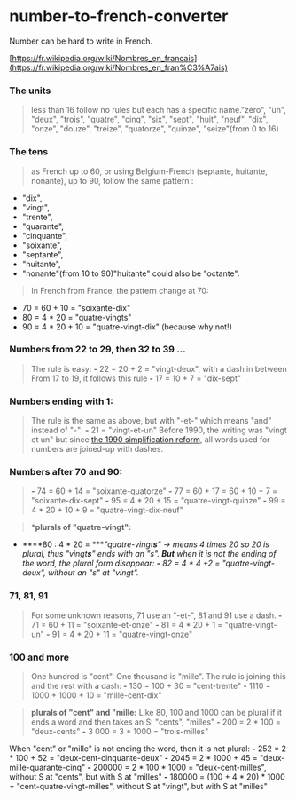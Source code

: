 # number-to-french-converter

Number can be hard to write in French.

[https://fr.wikipedia.org/wiki/Nombres_en_français](https://fr.wikipedia.org/wiki/Nombres_en_fran%C3%A7ais)


### T**he units**

> less than 16 follow no rules but each has a specific name."zéro", "un", "deux", "trois", "quatre", "cinq", "six", "sept", "huit", "neuf", "dix", "onze", "douze", "treize", "quatorze", "quinze", "seize"(from 0 to 16)
> 

### T**he tens**

> as French up to 60, or using Belgium-French (septante, huitante, nonante), up to 90, follow the same pattern :
  - "dix", 
  - "vingt", 
  - "trente", 
  - "quarante", 
  - "cinquante", 
  - "soixante", 
  - "septante", 
  - "huitante", 
  - "nonante"(from 10 to 90)"huitante" could also be "octante".
> 

> In French from France, the pattern change at 70:
  - 70 = 60 + 10 = "soixante-dix"
  - 80 = 4 * 20 = "quatre-vingts"
  - 90 = 4 * 20 + 10 = "quatre-vingt-dix" (because why not!)
> 

### N**umbers from 22 to 29, then 32 to 39 ...**

> The rule is easy:
  **-** 22 = 20 + 2 = "vingt-deux", 
with a dash in between From 17 to 19, it follows this rule 
  **-** 17 = 10 + 7 = "dix-sept"
> 

### N**umbers ending with 1:**

> The rule is the same as above, but with "-et-" which means "and" instead of "-":
  **-** 21 = "vingt-et-un"
Before 1990, the writing was "vingt et un" but since [the 1990 simplification reform](https://fr.wiktionary.org/wiki/Annexe:Rectifications_orthographiques_du_fran%C3%A7ais_en_1990#Num%C3%A9raux_compos%C3%A9s), all words used for numbers are joined-up with dashes.
> 

### N**umbers after 70 and 90:**

> **-** 74 = 60 + 14 = "soixante-quatorze"
 **-**  77 = 60 + 17 = 60 + 10 + 7 = "soixante-dix-sept"
 **-**  95 = 4   * 20 + 15 = "quatre-vingt-quinze"
 **-**  99 = 4 * 20 + 10 + 9 = "quatre-vingt-dix-neuf"
> 

> ***plurals of "quatre-vingt":** 
  - ****80 : 4 * 20 = ****"quatre-vingt**s**" → means 4 times 20 so 20 is plural, thus "vingt**s**" ends with an "s". 
**But** when it is not the ending of the word, the plural form disappear:
  **-** 82 = 4 * 4 +2 =  "quatre-vingt-deux", without an "s" at "vingt".*
> 

### **71, 81, 91**

> For some unknown reasons, 71 use an "-et-", 81 and 91 use a dash.
  **-** 71 = 60 + 11 = "soixante-et-onze"
  **-** 81 = 4 * 20 + 1 = "quatre-vingt-un"
  **-** 91 = 4 * 20 + 11 = "quatre-vingt-onze"
> 

### **100 and more**

> One hundred is "cent". 
One thousand is "mille". 
The rule is joining this and the rest with a dash:
  **-** 130 = 100 + 30 = "cent-trente"
  **-** 1110 = 1000 + 1000 + 10 = "mille-cent-dix"
> 

> **plurals of "cent" and "mille:**
Like 80, 100 and 1000 can be plural if it ends a word and then takes an S: "cents", "milles"
  **-** 200 = 2 * 100 = "deux-cents"
  **-** 3 000 = 3 * 1000 = "trois-milles"

When "cent" or "mille" is not ending the word, then it is not plural:
  **-** 252 = 2 * 100 + 52 = "deux-cent-cinquante-deux"
  **-** 2045 = 2 * 1000 + 45 = "deux-mille-quarante-cinq" 
  **-** 200000 = 2 * 100 * 1000 = "deux-cent-milles", without S at "cents", but with S at "milles"
  **-** 180000 = (100 + 4 * 20) * 1000 = "cent-quatre-vingt-milles", without S at "vingt", but with S at "milles"
>
